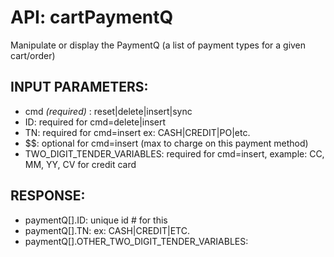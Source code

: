 # API: cartPaymentQ


Manipulate or display the PaymentQ (a list of payment types for a given cart/order)

## INPUT PARAMETERS: ##
  * cmd _(required)_ : reset|delete|insert|sync
  * ID: required for cmd=delete|insert
  * TN: required for cmd=insert ex: CASH|CREDIT|PO|etc.
  * $$: optional for cmd=insert (max to charge on this payment method)
  * TWO_DIGIT_TENDER_VARIABLES: required for cmd=insert, example: CC, MM, YY, CV for credit card

## RESPONSE: ##
  * paymentQ[].ID: unique id # for this
  * paymentQ[].TN: ex: CASH|CREDIT|ETC.
  * paymentQ[].OTHER_TWO_DIGIT_TENDER_VARIABLES: 
